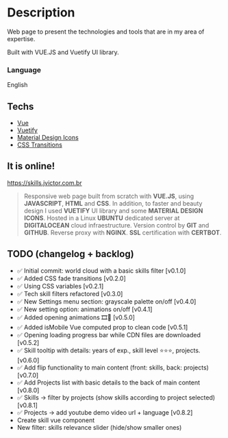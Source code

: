 
[comment]: <> (CTRL + SHIF + V to preview markdown in VSCode)

# Description

Web page to present the technologies and tools that are in my area of expertise.

Built with VUE.JS and Vuetify UI library.


### Language
English

## Techs
- [Vue](https://vuejs.org/)
- [Vuetify](https://vuetifyjs.com/en/)
- [Material Design Icons](https://materialdesignicons.com/)
- [CSS Transitions](https://developer.mozilla.org/en-US/docs/Web/CSS/CSS_Transitions/Using_CSS_transitions)

## It is online!

https://skills.jvictor.com.br

> Responsive web page built from scratch with <b>VUE.JS</b>, using <b>JAVASCRIPT</b>, <b>HTML</b> and <b>CSS</b>. In addition, to faster and beauty design I used <b>VUETIFY</b> UI library and some <b>MATERIAL DESIGN ICONS</b>. Hosted in a Linux <b>UBUNTU</b> dedicated server at <b>DIGITALOCEAN</b> cloud infraestructure. Version control by <b>GIT</b> and <b>GITHUB</b>. Reverse proxy with <b>NGINX</b>. <b>SSL</b> certification with <b>CERTBOT</b>.

## TODO (changelog + backlog)

- ✅ Initial commit: world cloud with a basic skills filter [v0.1.0]
- ✅ Added CSS fade transitions [v0.2.0]
- ✅ Using CSS variables [v0.2.1]
- ✅ Tech skill filters refactored [v0.3.0]
- ✅ New Settings menu section: grayscale palette on/off [v0.4.0]
- ✅ New setting option: animations on/off [v0.4.1]
- ✅ Added opening animations 🎞️🍿 [v0.5.0]
- ✅ Added isMobile Vue computed prop to clean code [v0.5.1]
- ✅ Opening loading progress bar while CDN files are downloaded [v0.5.2]
- ✅ Skill tooltip with details: years of exp., skill level ⭐⭐⭐, projects. [v0.6.0]
- ✅ Add flip functionality to main content (front: skills, back: projects) [v0.7.0]
- ✅ Add Projects list with basic details to the back of main content [v0.8.0]
- ✅ Skills -> filter by projects (show skills according to project selected) [v0.8.1]
- ✅ Projects -> add youtube demo video url + language [v0.8.2]
- Create skill vue component 
- New filter: skills relevance slider (hide/show smaller ones)
